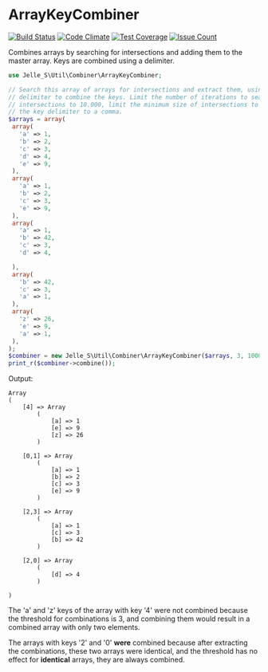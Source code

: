 # ArrayKeyCombiner

[![Build Status](https://travis-ci.org/Jelle-S/arraykeycombiner.svg?branch=develop)](https://travis-ci.org/Jelle-S/arraykeycombiner) [![Code Climate](https://codeclimate.com/github/Jelle-S/arraykeycombiner/badges/gpa.svg)](https://codeclimate.com/github/Jelle-S/arraykeycombiner) [![Test Coverage](https://codeclimate.com/github/Jelle-S/arraykeycombiner/badges/coverage.svg)](https://codeclimate.com/github/Jelle-S/arraykeycombiner/coverage) [![Issue Count](https://codeclimate.com/github/Jelle-S/arraykeycombiner/badges/issue_count.svg)](https://codeclimate.com/github/Jelle-S/arraykeycombiner)

Combines arrays by searching for intersections and adding them to the master array. Keys are combined using a delimiter.

```php
use Jelle_S\Util\Combiner\ArrayKeyCombiner;

// Search this array of arrays for intersections and extract them, using a
// delimiter to combine the keys. Limit the number of iterations to search for
// intersections to 10.000, limit the minimum size of intersections to 3, set
// the key delimiter to a comma.
$arrays = array(
 array(
   'a' => 1,
   'b' => 2,
   'c' => 3,
   'd' => 4,
   'e' => 9,
 ),
 array(
   'a' => 1,
   'b' => 2,
   'c' => 3,
   'e' => 9,
 ),
 array(
   'a' => 1,
   'b' => 42,
   'c' => 3,
   'd' => 4,

 ),
 array(
   'b' => 42,
   'c' => 3,
   'a' => 1,
 ),
 array(
   'z' => 26,
   'e' => 9,
   'a' => 1,
 ),
);
$combiner = new Jelle_S\Util\Combiner\ArrayKeyCombiner($arrays, 3, 10000, ',');
print_r($combiner->combine());
```

Output:
```
Array
(
    [4] => Array
        (
            [a] => 1
            [e] => 9
            [z] => 26
        )

    [0,1] => Array
        (
            [a] => 1
            [b] => 2
            [c] => 3
            [e] => 9
        )

    [2,3] => Array
        (
            [a] => 1
            [c] => 3
            [b] => 42
        )

    [2,0] => Array
        (
            [d] => 4
        )

)
```

The 'a' and 'z' keys of the array with key '4' were not combined because the threshold for combinations is 3, and combining them would result in a combined array with only two elements.

The arrays with keys '2' and '0' **were** combined because after extracting the combinations, these two arrays were identical, and the threshold has no effect for **identical** arrays, they are always combined.
